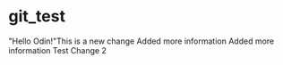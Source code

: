 # git_test
"Hello Odin!"This is a new change
Added more information
Added more information
Test Change 2